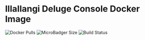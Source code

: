 # Illallangi Deluge Console Docker Image
![Docker Pulls](https://img.shields.io/docker/pulls/illallangi/deluge-console.svg)
![MicroBadger Size](https://img.shields.io/microbadger/image-size/illallangi/deluge-console.svg)
![Build Status](https://dev.azure.com/illallangi-docker/deluge-console/_apis/build/status/deluge-console)
